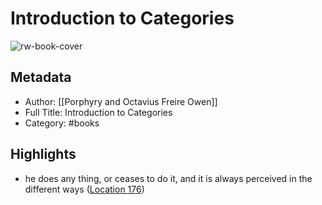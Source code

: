 # Introduction to Categories

![rw-book-cover](https://m.media-amazon.com/images/I/81xp9ZKS-8L._SY160.jpg)

## Metadata
- Author: [[Porphyry and Octavius Freire Owen]]
- Full Title: Introduction to Categories
- Category: #books

## Highlights
- he does any thing, or ceases to do it, and it is always perceived in the different ways ([Location 176](https://readwise.io/to_kindle?action=open&asin=B00L3CNDN0&location=176))
